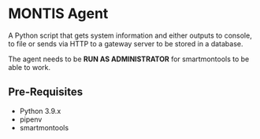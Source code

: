 # MONTIS Agent

A Python script that gets system information and either outputs to console, to file or sends via HTTP to a gateway server to be stored in a database.

The agent needs to be **RUN AS ADMINISTRATOR** for smartmontools to be able to work.

## Pre-Requisites

- Python 3.9.x
- pipenv
- smartmontools
